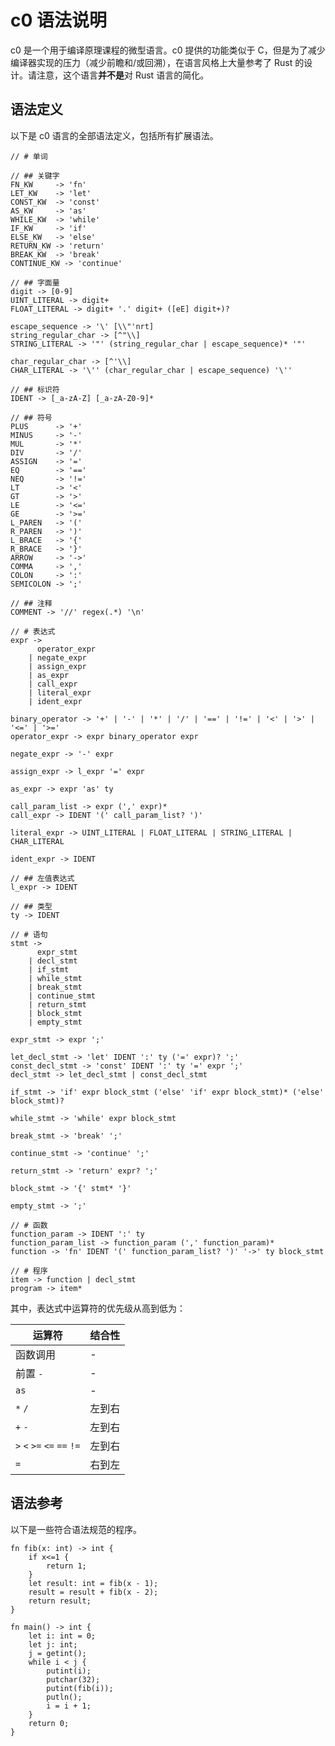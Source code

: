 # c0 语法说明

c0 是一个用于编译原理课程的微型语言。c0 提供的功能类似于 C，但是为了减少编译器实现的压力（减少前瞻和/或回溯），在语言风格上大量参考了 Rust 的设计。请注意，这个语言**并不是**对 Rust 语言的简化。

## 语法定义

以下是 c0 语言的全部语法定义，包括所有扩展语法。

```
// # 单词
 
// ## 关键字
FN_KW     -> 'fn'
LET_KW    -> 'let'
CONST_KW  -> 'const'
AS_KW     -> 'as'
WHILE_KW  -> 'while'
IF_KW     -> 'if'
ELSE_KW   -> 'else'
RETURN_KW -> 'return'
BREAK_KW  -> 'break'
CONTINUE_KW -> 'continue'

// ## 字面量
digit -> [0-9]
UINT_LITERAL -> digit+
FLOAT_LITERAL -> digit+ '.' digit+ ([eE] digit+)?

escape_sequence -> '\' [\\"'nrt]
string_regular_char -> [^"\\]
STRING_LITERAL -> '"' (string_regular_char | escape_sequence)* '"'

char_regular_char -> [^'\\]
CHAR_LITERAL -> '\'' (char_regular_char | escape_sequence) '\''

// ## 标识符
IDENT -> [_a-zA-Z] [_a-zA-Z0-9]*

// ## 符号
PLUS      -> '+'
MINUS     -> '-'
MUL       -> '*'
DIV       -> '/'
ASSIGN    -> '='
EQ        -> '=='
NEQ       -> '!='
LT        -> '<'
GT        -> '>'
LE        -> '<='
GE        -> '>='
L_PAREN   -> '('
R_PAREN   -> ')'
L_BRACE   -> '{'
R_BRACE   -> '}'
ARROW     -> '->'
COMMA     -> ','
COLON     -> ':'
SEMICOLON -> ';'

// ## 注释
COMMENT -> '//' regex(.*) '\n'

// # 表达式
expr -> 
      operator_expr
    | negate_expr
    | assign_expr
    | as_expr
    | call_expr
    | literal_expr
    | ident_expr

binary_operator -> '+' | '-' | '*' | '/' | '==' | '!=' | '<' | '>' | '<=' | '>='
operator_expr -> expr binary_operator expr

negate_expr -> '-' expr

assign_expr -> l_expr '=' expr

as_expr -> expr 'as' ty

call_param_list -> expr (',' expr)*
call_expr -> IDENT '(' call_param_list? ')'

literal_expr -> UINT_LITERAL | FLOAT_LITERAL | STRING_LITERAL | CHAR_LITERAL

ident_expr -> IDENT

// ## 左值表达式
l_expr -> IDENT

// ## 类型
ty -> IDENT

// # 语句
stmt ->
      expr_stmt
    | decl_stmt
    | if_stmt
    | while_stmt
    | break_stmt
    | continue_stmt
    | return_stmt
    | block_stmt
    | empty_stmt

expr_stmt -> expr ';'

let_decl_stmt -> 'let' IDENT ':' ty ('=' expr)? ';'
const_decl_stmt -> 'const' IDENT ':' ty '=' expr ';'
decl_stmt -> let_decl_stmt | const_decl_stmt

if_stmt -> 'if' expr block_stmt ('else' 'if' expr block_stmt)* ('else' block_stmt)?

while_stmt -> 'while' expr block_stmt

break_stmt -> 'break' ';'

continue_stmt -> 'continue' ';'

return_stmt -> 'return' expr? ';'

block_stmt -> '{' stmt* '}'

empty_stmt -> ';'

// # 函数
function_param -> IDENT ':' ty
function_param_list -> function_param (',' function_param)*
function -> 'fn' IDENT '(' function_param_list? ')' '->' ty block_stmt

// # 程序
item -> function | decl_stmt
program -> item*
```

其中，表达式中运算符的优先级从高到低为：

| 运算符                      | 结合性 |
| --------------------------- | ------ |
| 函数调用                    | -      |
| 前置 `-`                    | -      |
| `as`                        | -      |
| `*` `/`                     | 左到右 |
| `+` `-`                     | 左到右 |
| `>` `<` `>=` `<=` `==` `!=` | 左到右 |
| `=`                         | 右到左 |

## 语法参考

以下是一些符合语法规范的程序。

```rust,ignore
fn fib(x: int) -> int {
    if x<=1 {
        return 1;
    }
    let result: int = fib(x - 1);
    result = result + fib(x - 2);
    return result;
}

fn main() -> int {
    let i: int = 0;
    let j: int;
    j = getint();
    while i < j {
        putint(i);
        putchar(32);
        putint(fib(i));
        putln();
        i = i + 1;
    }
    return 0;
}
```
